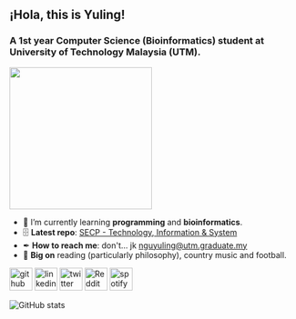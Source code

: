 ## ¡Hola, this is Yuling!

### A 1st year **Computer Science (Bioinformatics)** student at **University of Technology Malaysia (UTM)**.

<img src="![cowboy-boots](https://github.com/nguyuling/nguyuling/assets/150541276/d61202c5-0abf-47f8-b7d9-4f49cb61477b)" width="250" height="250"/>

- 👣 I’m currently learning **programming** and **bioinformatics**. 
- 🗄️ **Latest repo**: [SECP - Technology, Information & System](https://github.com/nguyuling/SECP1513-Assignment)
- ✒ **How to reach me**: don't... jk nguyuling@utm.graduate.my
- 🖤 **Big on** reading (particularly philosophy), country music and football.


[<img src='https://cdn.jsdelivr.net/npm/simple-icons@3.0.1/icons/github.svg' alt='github' height='40'>](https://github.com/nguyuling)  [<img src='https://cdn.jsdelivr.net/npm/simple-icons@3.0.1/icons/linkedin.svg' alt='linkedin' height='40'>](https://www.linkedin.com/in/nguyuling/)  [<img src='https://cdn.jsdelivr.net/npm/simple-icons@3.0.1/icons/twitter.svg' alt='twitter' height='40'>](https://twitter.com/nguyuling)  [<img src='https://cdn.jsdelivr.net/npm/simple-icons@3.0.1/icons/reddit.svg' alt='Reddit' height='40'>](https://www.reddit.com/user/yulingngu)  [<img src='https://cdn.jsdelivr.net/npm/simple-icons@3.0.1/icons/spotify.svg' alt='spotify' height='40'>](https://open.spotify.com/playlist/4liungGWkFPWNp071NkAbl?si=ujCt3Gb2RAOB3QQt8ri4Ng&pi=a-xmYdPBE9Ry2L)  

![GitHub stats](https://github-readme-stats.vercel.app/api?username=nguyuling&show_icons=true) 
